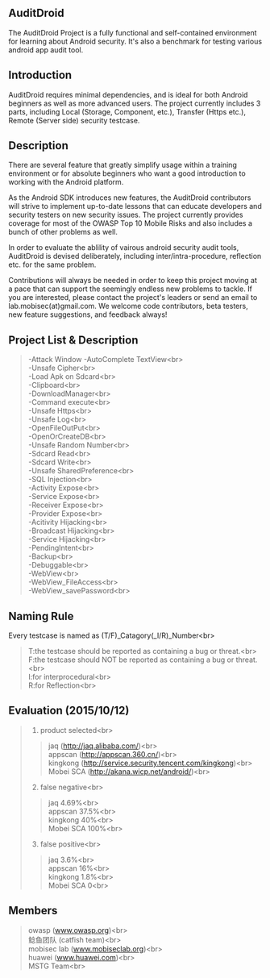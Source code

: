 AuditDroid
--------------------------
The AuditDroid Project is a fully functional and self-contained environment for learning about Android security. It's also a benchmark for testing various android app audit tool.

Introduction
--------------------------
AuditDroid requires minimal dependencies, and is ideal for both Android beginners as well as more advanced users. The project currently includes 3 parts, including Local (Storage, Component, etc.), Transfer (Https etc.), Remote (Server side) security testcase.

Description
--------------------------
There are several feature that greatly simplify usage within a training environment or for absolute beginners who want a good introduction to working with the Android platform.

As the Android SDK introduces new features, the AuditDroid contributors will strive to implement up-to-date lessons that can educate developers and security testers on new security issues. The project currently provides coverage for most of the OWASP Top 10 Mobile Risks and also includes a bunch of other problems as well.

In order to evaluate the ablility of vairous android security audit tools, AuditDroid is devised deliberately, including inter/intra-procedure, reflection etc. for the same problem.

Contributions will always be needed in order to keep this project moving at a pace that can support the seemingly endless new problems to tackle. If you are interested, please contact the project's leaders or send an email to lab.mobisec(at)gmail.com. We welcome code contributors, beta testers, new feature suggestions, and feedback always!

Project List & Description
--------------------------
>-Attack Window 
>-AutoComplete TextView\<br>  
>-Unsafe Cipher\<br>  
>-Load Apk on Sdcard\<br>  
>-Clipboard\<br>  
>-DownloadManager\<br>  
>-Command execute\<br>  
>-Unsafe Https\<br>  
>-Unsafe Log\<br>  
>-OpenFileOutPut\<br>  
>-OpenOrCreateDB\<br>  
>-Unsafe Random Number\<br>  
>-Sdcard Read\<br>  
>-Sdcard Write\<br>  
>-Unsafe SharedPreference\<br>  
>-SQL Injection\<br>  
>-Activity Expose\<br>  
>-Service Expose\<br>  
>-Receiver Expose\<br>  
>-Provider Expose\<br>  
>-Acitivity Hijacking\<br>  
>-Broadcast Hijacking\<br>  
>-Service Hijacking\<br>  
>-PendingIntent\<br>  
>-Backup\<br>  
>-Debuggable\<br>  
>-WebView\<br>  
>-WebView_FileAccess\<br>  
>-WebView_savePassword\<br>  

Naming Rule
--------------------------
Every testcase is named as (T/F)_Catagory(_I/R)_Number\<br>  
>T:the testcase should be reported as containing a bug or threat.\<br>  
>F:the testcase should NOT be reported as containing a bug or threat.\<br>  
>I:for interprocedural\<br>  
>R:for Reflection\<br>  

Evaluation (2015/10/12)
--------------------------
>1. product selected\<br>  
>>jaq (http://jaq.alibaba.com/)\<br>  
>>appscan (http://appscan.360.cn/)\<br>  
>>kingkong (http://service.security.tencent.com/kingkong)\<br>  
>>Mobei SCA (http://akana.wicp.net/android/)\<br>  
>2. false negative\<br>  
>>jaq          4.69%\<br>  
>>appscan      37.5%\<br>  
>>kingkong     40%\<br>  
>>Mobei SCA    100%\<br>  
>3. false positive\<br>  
>>jaq          3.6%\<br>  
>>appscan      16%\<br>  
>>kingkong     1.8%\<br>  
>>Mobei SCA    0\<br>  

Members
--------------------------
>owasp (www.owasp.org)\<br>  
>鲶鱼团队 (catfish team)\<br>  
>mobisec lab (www.mobiseclab.org)\<br>  
>huawei (www.huawei.com)\<br>  
>MSTG Team\<br>  
